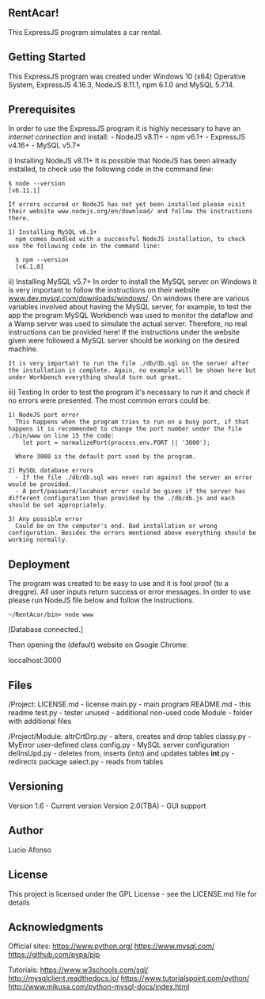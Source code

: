 RentAcar!
-------------------------
This ExpressJS program simulates a car rental.

Getting Started
------------------
This ExpressJS program was created under Windows 10 (x64) Operative System, ExpressJS 4.16.3, NodeJS 8.11.1, npm 6.1.0 and MySQL 5.7.14.

Prerequisites
---------------
In order to use the ExpressJS program it is highly necessary to have an *internet connection* and install:
	- NodeJS v8.11+
	  - npm v6.1+
	- ExpressJS v4.16+
	- MySQL v5.7+

  i) Installing NodeJS v8.11+
    It is possible that NodeJS has been already installed, to check use the following code in the command line:

    $ node --version
    [v8.11.1]

    If errors occured or NodeJS has not yet been installed please visit their website www.nodejs.org/en/download/ and follow the instructions there.

    1) Installing MySQL v6.1+
      npm comes bundled with a successful NodeJS installation, to check use the following code in the command line: 

      $ npm --version
      [v6.1.0]


  ii) Installing MySQL v5.7+
    In order to install the MySQL server on Windows it is very important to follow the instructions on their website www.dev.mysql.com/downloads/windows/. On windows there are various variables involved about having the MySQL server, for example, to test the app the program MySQL Workbench was used to monitor the dataflow and a Wamp server was used to simulate the actual server.
    Therefore, no real instructions can be provided here! If the instructions under the website given were followed a MySQL server should be working on the desired machine.
    
    It is very important to run the file ./db/db.sql on the server after the installation is complete. Again, no example will be shown here but under Workbench everything should turn out great.

  
  iii) Testing
    In order to test the program it's necessary to run it and check if no errors were presented. The most common errors could be:
    
    1) NodeJS port error
      This happens when the program tries to run on a busy port, if that happens it is recommended to change the port number under the file ./bin/www on line 15 the code: 
        let port = normalizePort(process.env.PORT || '3000');
      
      Where 3000 is the default port used by the program.
  
    2) MySQL database errors
      - If the file ./db/db.sql was never ran against the server an error would be provided.
      - A port/password/locahost error could be given if the server has different configuration than provided by the ./db/db.js and each should be set appropriately.
      
    3) Any possible error
      Could be on the computer's end. Bad installation or wrong configuration. Besides the errors mentioned above everything should be working normally.
      

Deployment
--------------
The program was created to be easy to use and it is fool proof (to a dreggre). All user inputs return success or error messages.
In order to use please run NodeJS file below and follow the instructions.

	~/RentAcar/bin> node www
  [Database connected.]

Then opening the (default) website on Google Chrome:
  
  loccalhost:3000

Files
------
/Project:
	LICENSE.md - license
	main.py - main program
	README.md - this readme
	test.py - tester
	unused - additional non-used code
	Module - folder with additional files

/Project/Module:
	altrCrtDrp.py - alters, creates and drop tables
	classy.py - MyError user-defined class
	config.py - MySQL server configuration
	delInsUpd.py - deletes from, inserts (into) and updates tables
	__int__.py - redirects package
	select.py - reads from tables
	

Versioning
------------
Version 1.6 - Current version
Version 2.0(TBA) - GUI support

Author
---------
Lucio Afonso

License
---------
This project is licensed under the GPL License - see the LICENSE.md file for details

Acknowledgments
----------------------
Official sites:
	https://www.python.org/
	https://www.mysql.com/
	https://github.com/pypa/pip

Tutorials:
	https://www.w3schools.com/sql/
	http://mysqlclient.readthedocs.io/
	https://www.tutorialspoint.com/python/
	http://www.mikusa.com/python-mysql-docs/index.html
